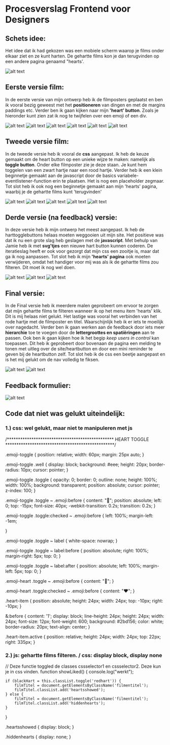 # Procesverslag Frontend voor Designers

## Schets idee:
Het idee dat ik had gekozen was een mobiele scherm waarop je films onder elkaar ziet en ze kunt harten. De gehartte films kon je dan terugvinden op een andere pagina genaamd "hearts'.

![alt text](https://ninoelchico21.github.io/frontend-voor-designers-1920/opdracht1/readmeimg/ontwerp.jpg "Ontwerpen films")



## Eerste versie film:
In de eerste versie van mijn ontwerp heb ik de filmposters geplaatst en ben ik vooral bezig geweest met het **positioneren** van dingen en met de margins paddings etc. Verder ben ik gaan kijken naar mijn **'heart' button**. Zoals je hieronder kunt zien zat ik nog te twijfelen over een emoji of een div.

![alt text](https://ninoelchico21.github.io/frontend-voor-designers-1920/opdracht1/readmeimg/opdracht-1-versie-1-(1/6).png "Versie 1 (1/6)")
![alt text](https://ninoelchico21.github.io/frontend-voor-designers-1920/opdracht1/readmeimg/opdracht-1-versie-1-(2/6).png "Versie 1 (2/6)")
![alt text](https://ninoelchico21.github.io/frontend-voor-designers-1920/opdracht1/readmeimg/opdracht-1-versie-1-(3/6).png "Versie 1 (3/6)")
![alt text](https://ninoelchico21.github.io/frontend-voor-designers-1920/opdracht1/readmeimg/opdracht-1-versie-1-(4/6).png "Versie 1 (4/6)")
![alt text](https://ninoelchico21.github.io/frontend-voor-designers-1920/opdracht1/readmeimg/opdracht-1-versie-1-(5/6).png "Versie 1 (5/6)")
![alt text](https://ninoelchico21.github.io/frontend-voor-designers-1920/opdracht1/readmeimg/opdracht-1-versie-1-(6/6).png "Versie 1 (6/6)")



## Tweede versie film:
In de tweede versie heb ik vooral de **css** aangepast. Ik heb de keuze gemaakt om de heart button op een unieke wijze te maken: namelijk als **toggle button**. Onder elke filmposter zie je deze staan. Je kunt hem toggelen van een zwart hartje naar een rood hartje. Verder heb ik een klein beginnetje gemaakt aan de javascript door de basics variabele-eventlistener-function erin te plaatsen. Het is nog een placeholder zegmaar. Tot slot heb ik ook nog een beginnetje gemaakt aan mijn 'hearts' pagina, waarbij je de gehartte films kunt 'terugvinden'

![alt text](https://ninoelchico21.github.io/frontend-voor-designers-1920/opdracht1/readmeimg/opdracht-1-versie-2-(1/5).png "Versie 2 (1/5)")
![alt text](https://ninoelchico21.github.io/frontend-voor-designers-1920/opdracht1/readmeimg/opdracht-1-versie-2-(2/5).png "Versie 2 (2/5)")
![alt text](https://ninoelchico21.github.io/frontend-voor-designers-1920/opdracht1/readmeimg/opdracht-1-versie-2-(3/5).png "Versie 2 (3/5)")
![alt text](https://ninoelchico21.github.io/frontend-voor-designers-1920/opdracht1/readmeimg/opdracht-1-versie-2-(4/5).png "Versie 2 (4/5)")
![alt text](https://ninoelchico21.github.io/frontend-voor-designers-1920/opdracht1/readmeimg/opdracht-1-versie-2-(5/5).png "Versie 2 (5/5)")



## Derde versie (na feedback) versie:
In deze versie heb ik mijn ontwerp het meest aangepast. Ik heb de harttogglebuttons helaas moeten weggooien uit mijn site. Het positieve was dat ik nu een grote slag heb geslagen met de **javascript**. Met behulp van Jamie heb ik met **svg'tjes** een nieuwe hart button kunnen coderen. De iteratieslag heeft er ook voor gezorgt dat mijn css een zooitje is, maar dat ga ik nog aanpassen. Tot slot heb ik mijn **'hearts' pagina** ook moeten verwijderen, omdat het handiger voor mij was als ik de gehartte films zou filteren. Dit moet ik nog wel doen.

![alt text](https://ninoelchico21.github.io/frontend-voor-designers-1920/opdracht1/readmeimg/opdracht-1-versie-3-(1/3).png "Versie 3 (1/3)")
![alt text](https://ninoelchico21.github.io/frontend-voor-designers-1920/readmeimg/opdracht-1-versie-3-(2/3).png "Versie 3 (2/3)")
![alt text](https://ninoelchico21.github.io/frontend-voor-designers-1920/opdracht1/readmeimg/opdracht-1-versie-3-(3/3).png "Versie 3 (3/3)")


## Final versie:
In de Final versie heb ik meerdere malen geprobeert om ervoor te zorgen dat mijn gehartte films te filteren wanneer ik op het menu item 'hearts' klik. Dit is mij helaas niet gelukt. Het lastige was vooral het verbinden van het rode hartje met de filmposter en titel. Waarschijnlijk heb ik er iets te moeilijk over nagedacht. Verder ben ik gaan werken aan de feedback door iets meer **hierarchie** toe te voegen door de **lettergroottes en spatiëringen** aan te passen. Ook ben ik gaan kijken hoe ik het begip *keep users in control*  kan toepassen. Dit heb ik geprobeert door bovenaan de pagina een melding te tonen met uitleg over de site/heartbutton en door een mini reminder te geven bij de heartbutton zelf. Tot slot heb ik de css een beetje aangepast en is het mij gelukt om de nav volledig te fiksen.


![alt text](https://ninoelchico21.github.io/frontend-voor-designers-1920/opdracht1/readmeimg/opdracht-1-finallversie-(1/2).png "Final versie (1/2)")
![alt text](https://ninoelchico21.github.io/frontend-voor-designers-1920/opdracht1/readmeimg/opdracht-1-finallversie-(2/2).png "Final versie (2/2)")


## Feedback formulier:
![alt text](https://ninoelchico21.github.io/frontend-voor-designers-1920/opdracht1/readmeimg/feedbackformulier.jpg "Feedback formulier")



## Code dat niet was gelukt uiteindelijk:

### 1.) css: wel gelukt, maar niet te manipuleren met js

/************************************************
                   HEART TOGGLE
*************************************************/

.emoji-toggle {
    position: relative;
    width: 60px;
    margin: 25px auto;
}

.emoji-toggle .well {
    display: block;
    background: #eee;
    height: 20px;
    border-radius: 10px;
    cursor: pointer;
}

.emoji-toggle .toggle {
    opacity: 0;
    border: 0;
    outline: none;
    height: 100%;
    width: 100%;
    background: transparent;
    position: absolute;
    cursor: pointer;
    z-index: 100;
}

.emoji-toggle .toggle ~ .emoji:before {
    content: "🖤";
    position: absolute;
    left: 0;
    top: -15px;
    font-size: 40px;
    -webkit-transition: 0.2s;
    transition: 0.2s;
}

.emoji-toggle .toggle:checked ~ .emoji:before {
    left: 100%;
    margin-left: -1em;

}

.emoji-toggle .toggle ~ label {
    white-space: nowrap;
}

.emoji-toggle .toggle ~ label:before {
    position: absolute;
    right: 100%;
    margin-right: 5px;
    top: 0;
}

.emoji-toggle .toggle ~ label:after {
    position: absolute;
    left: 100%;
    margin-left: 5px;
    top: 0;
}

.emoji-heart .toggle ~ .emoji:before {
    content: "🖤";
}

.emoji-heart .toggle:checked ~ .emoji:before {
    content: "❤️";
}

.heart-item {
    position: absolute;
    height: 24px;
    width: 24px;
    top: -10px;
    right: -10px;
}

&:before {
    content: '1';
    display: block;
    line-height: 24px;
    height: 24px;
    width: 24px;
    font-size: 12px;
    font-weight: 600;
    background: #2bd156;
    color: white;
    border-radius: 20px;
    text-align: center;
}

.heart-item.active {
    position: relative;
    height: 24px;
    width: 24px;
    top: 22px;
    right: 335px;
}





### 2.) js: gehartte films filteren. / css: display block, display none

// Deze functie toggled de classes cssselector1 en cssselector2. Deze kun je in css vinden.
function showLiked() {
    console.log("werkt");

    if (blackHart = this.classList.toggle('redhart')) {
        filmTitel = document.getElementsByClassName('filmentitel');
        filmTitel.classList.add('heartsshowed');
    } else {
        filmTitel = document.getElementsByClassName('filmentitel');
        filmTitel.classList.add('hiddenhearts');
    }

}

.heartsshowed {
    display: block;
}

.hiddenhearts {
    display: none;
}











